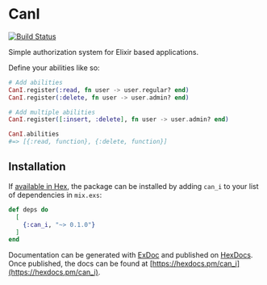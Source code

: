 # CanI
[![Build Status](https://travis-ci.org/wizardone/can_i.svg?branch=master)](https://travis-ci.org/wizardone/can_i)

Simple authorization system for Elixir based applications.

Define your abilities like so:

```elixir
# Add abilities
CanI.register(:read, fn user -> user.regular? end)
CanI.register(:delete, fn user -> user.admin? end)

# Add multiple abilities
CanI.register([:insert, :delete], fn user -> user.admin? end)

CanI.abilities
#=> [{:read, function}, {:delete, function}]
```

## Installation

If [available in Hex](https://hex.pm/docs/publish), the package can be installed
by adding `can_i` to your list of dependencies in `mix.exs`:

```elixir
def deps do
  [
    {:can_i, "~> 0.1.0"}
  ]
end
```

Documentation can be generated with [ExDoc](https://github.com/elixir-lang/ex_doc)
and published on [HexDocs](https://hexdocs.pm). Once published, the docs can
be found at [https://hexdocs.pm/can_i](https://hexdocs.pm/can_i).
